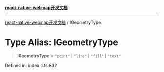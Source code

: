 [**react-native-webmap开发文档**](../README.md)

***

[react-native-webmap开发文档](../globals.md) / IGeometryType

# Type Alias: IGeometryType

> **IGeometryType** = `"point"` \| `"line"` \| `"fill"` \| `"text"`

Defined in: index.d.ts:832
